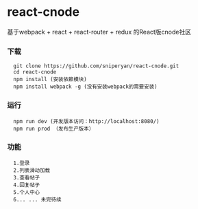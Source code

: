# react-cnode
基于webpack + react + react-router + redux 的React版cnode社区
### 下载
```
  git clone https://github.com/sniperyan/react-cnode.git
  cd react-cnode
  npm install (安装依赖模块)
  npm install webpack -g (没有安装webpack的需要安装)
```
### 运行
```
  npm run dev (开发版本访问：http://localhost:8080/)
  npm run prod （发布生产版本）

```
### 功能
```
  1.登录
  2.列表滑动加载
  3.查看帖子
  4.回复帖子
  5.个人中心
  6... ... 未完待续
```

